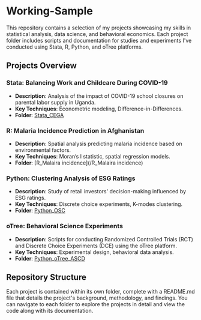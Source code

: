 # Working-Sample

This repository contains a selection of my projects showcasing my skills in statistical analysis, data science, and behavioral economics. Each project folder includes scripts and documentation for studies and experiments I've conducted using Stata, R, Python, and oTree platforms.

## Projects Overview

### Stata: Balancing Work and Childcare During COVID-19
- **Description**: Analysis of the impact of COVID-19 school closures on parental labor supply in Uganda.
- **Key Techniques**: Econometric modeling, Difference-in-Differences.
- **Folder**: [Stata_CEGA](/Stata_CEGA)

### R: Malaria Incidence Prediction in Afghanistan
- **Description**: Spatial analysis predicting malaria incidence based on environmental factors.
- **Key Techniques**: Moran’s I statistic, spatial regression models.
- **Folder**: [R_Malaira incidence](/R_Malaira incidence)

### Python: Clustering Analysis of ESG Ratings
- **Description**: Study of retail investors' decision-making influenced by ESG ratings.
- **Key Techniques**: Discrete choice experiments, K-modes clustering.
- **Folder**: [Python_OSC](/Python_OSC)

### oTree: Behavioral Science Experiments
- **Description**: Scripts for conducting Randomized Controlled Trials (RCT) and Discrete Choice Experiments (DCE) using the oTree platform.
- **Key Techniques**: Experimental design, behavioral data analysis.
- **Folder**: [Python_oTree_ASCD](/Python_oTree_ASCD)

## Repository Structure
Each project is contained within its own folder, complete with a README.md file that details the project's background, methodology, and findings. You can navigate to each folder to explore the projects in detail and view the code along with its documentation.

